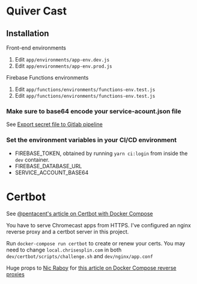 # Quiver Cast

## Installation

Front-end environments

1. Edit `app/environments/app-env.dev.js`
2. Edit `app/environments/app-env.prod.js`

Firebase Functions environments

1. Edit `app/functions/environments/functions-env.test.js`
2. Edit `app/functions/environments/functions-env.test.js`

### Make sure to base64 encode your service-acount.json file

See [Export secret file to Gitlab pipeline](https://medium.com/@michalkalita/export-secret-file-to-gitlab-pipeline-75789eee35bd)

### Set the environment variables in your CI/CD environment

- FIREBASE_TOKEN, obtained by running `yarn ci:login` from inside the `dev` container.
- FIREBASE_DATABASE_URL
- SERVICE_ACCOUNT_BASE64

# Certbot

See [@pentacent's article on Certbot with Docker Compose](https://medium.com/@pentacent/nginx-and-lets-encrypt-with-docker-in-less-than-5-minutes-b4b8a60d3a71)

You have to serve Chromecast apps from HTTPS. I've configured an nginx reverse proxy and a certbot server in this project.

Run `docker-compose run certbot` to create or renew your certs. You may need to change `local.chrisesplin.com` in both `dev/certbot/scripts/challenge.sh` and `dev/nginx/app.conf`

Huge props to [Nic Raboy](https://twitter.com/nraboy) for [this article on Docker Compose reverse proxies](https://www.thepolyglotdeveloper.com/2017/03/nginx-reverse-proxy-containerized-docker-applications/)

